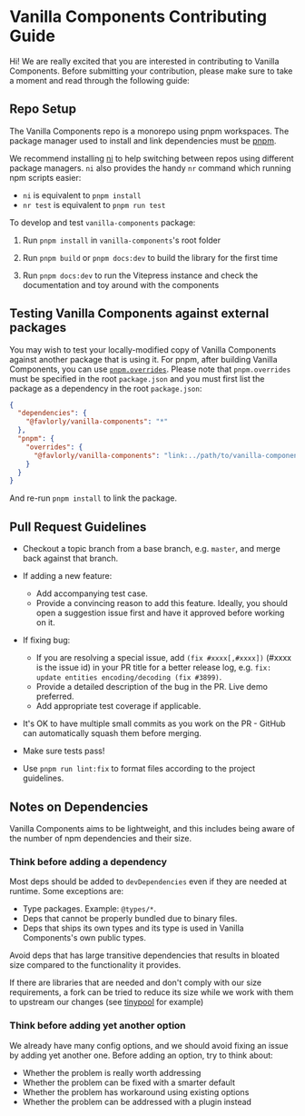 # Vanilla Components Contributing Guide

Hi! We are really excited that you are interested in contributing to Vanilla Components. Before submitting your contribution, please make sure to take a moment and read through the following guide:

## Repo Setup

The Vanilla Components repo is a monorepo using pnpm workspaces. The package manager used to install and link dependencies must be [pnpm](https://pnpm.io/).

We recommend installing [ni](https://github.com/antfu/ni) to help switching between repos using different package managers. `ni` also provides the handy `nr` command which running npm scripts easier:

- `ni` is equivalent to `pnpm install`
- `nr test` is equivalent to `pnpm run test`

To develop and test `vanilla-components` package:

1. Run `pnpm install` in `vanilla-components`'s root folder

2. Run `pnpm build` or `pnpm docs:dev` to build the library for the first time

3. Run `pnpm docs:dev` to run the Vitepress instance and check the documentation and toy around with the components

## Testing Vanilla Components against external packages

You may wish to test your locally-modified copy of Vanilla Components against another package that is using it. For pnpm, after building Vanilla Components, you can use [`pnpm.overrides`](https://pnpm.io/package_json#pnpmoverrides). Please note that `pnpm.overrides` must be specified in the root `package.json` and you must first list the package as a dependency in the root `package.json`:

```json
{
  "dependencies": {
    "@favlorly/vanilla-components": "*"
  },
  "pnpm": {
    "overrides": {
      "@favlorly/vanilla-components": "link:../path/to/vanilla-components/packages/vanilla-components"
    }
  }
}
```

And re-run `pnpm install` to link the package.

## Pull Request Guidelines

- Checkout a topic branch from a base branch, e.g. `master`, and merge back against that branch.

- If adding a new feature:

    - Add accompanying test case.
    - Provide a convincing reason to add this feature. Ideally, you should open a suggestion issue first and have it approved before working on it.

- If fixing bug:

    - If you are resolving a special issue, add `(fix #xxxx[,#xxxx])` (#xxxx is the issue id) in your PR title for a better release log, e.g. `fix: update entities encoding/decoding (fix #3899)`.
    - Provide a detailed description of the bug in the PR. Live demo preferred.
    - Add appropriate test coverage if applicable.

- It's OK to have multiple small commits as you work on the PR - GitHub can automatically squash them before merging.

- Make sure tests pass!

- Use `pnpm run lint:fix` to format files according to the project guidelines.

## Notes on Dependencies

Vanilla Components aims to be lightweight, and this includes being aware of the number of npm dependencies and their size.

### Think before adding a dependency

Most deps should be added to `devDependencies` even if they are needed at runtime. Some exceptions are:

- Type packages. Example: `@types/*`.
- Deps that cannot be properly bundled due to binary files.
- Deps that ships its own types and its type is used in Vanilla Components's own public types.

Avoid deps that has large transitive dependencies that results in bloated size compared to the functionality it provides.

If there are libraries that are needed and don't comply with our size
requirements, a fork can be tried to reduce its size while we work with them to
upstream our changes (see [tinypool](https://github.com/tinylibs/tinypool) for example)

### Think before adding yet another option

We already have many config options, and we should avoid fixing an issue by adding yet another one. Before adding an option, try to think about:

- Whether the problem is really worth addressing
- Whether the problem can be fixed with a smarter default
- Whether the problem has workaround using existing options
- Whether the problem can be addressed with a plugin instead
